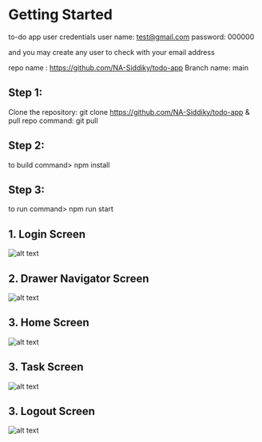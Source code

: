 # Getting Started

to-do app user credentials
user name: test@gmail.com
password: 000000

and you may create any user to check with your email address

repo name : https://github.com/NA-Siddiky/todo-app
Branch name: main

## Step 1:

Clone the repository: git clone https://github.com/NA-Siddiky/todo-app
&
pull repo command: git pull

## Step 2:

to build command> npm install

## Step 3:

to run command> npm run start

## 1. Login Screen

![alt text](1.login.png)

## 2. Drawer Navigator Screen

![alt text](<2.Drawer Navigator.png>)

## 3. Home Screen

![alt text](3.Home.png)

## 3. Task Screen

![alt text](4.Task.png)

## 3. Logout Screen

![alt text](5.Logout.png)
